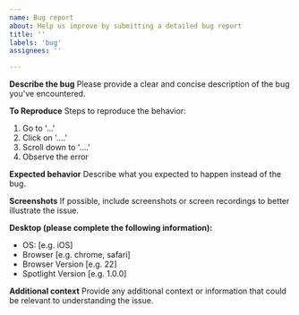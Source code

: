 ```yaml
---
name: Bug report
about: Help us improve by submitting a detailed bug report
title: ''
labels: 'bug'
assignees: ''

---
```


**Describe the bug**
Please provide a clear and concise description of the bug you've encountered.

**To Reproduce**
Steps to reproduce the behavior:
1. Go to '...'
2. Click on '....'
3. Scroll down to '....'
4. Observe the error

**Expected behavior**
Describe what you expected to happen instead of the bug.

**Screenshots**
If possible, include screenshots or screen recordings to better illustrate the issue.

**Desktop (please complete the following information):**
 - OS: [e.g. iOS]
 - Browser [e.g. chrome, safari]
 - Browser Version [e.g. 22]
 - Spotlight Version [e.g. 1.0.0]

**Additional context**
Provide any additional context or information that could be relevant to understanding the issue.